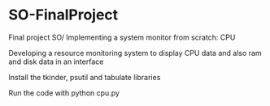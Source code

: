 # SO-FinalProject
Final project SO/ Implementing a system monitor from scratch: CPU

Developing a resource monitoring system to display CPU data and also ram and disk data in an interface

Install the tkinder, psutil and tabulate libraries

Run the code with python cpu.py
